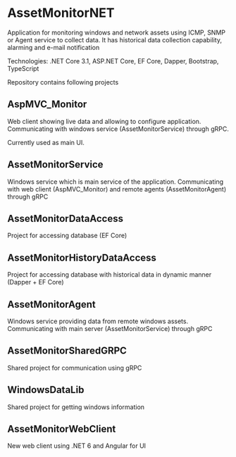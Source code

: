 # AssetMonitorNET

Application for monitoring windows and network assets using ICMP, SNMP or Agent service to collect data. It has historical data collection capability, alarming and e-mail notification

Technologies: .NET Core 3.1, ASP.NET Core, EF Core, Dapper, Bootstrap, TypeScript

Repository contains following projects

## AspMVC_Monitor

Web client showing live data and allowing to configure application. Communicating with windows service (AssetMonitorService) through gRPC.

Currently used as main UI.

## AssetMonitorService

Windows service which is main service of the application. Communicating with web client (AspMVC_Monitor) and remote agents (AssetMonitorAgent) through gRPC

## AssetMonitorDataAccess

Project for accessing database (EF Core)

## AssetMonitorHistoryDataAccess

Project for accessing database with historical data in dynamic manner (Dapper + EF Core)

## AssetMonitorAgent

Windows service providing data from remote windows assets. Communicating with main server (AssetMonitorService) through gRPC

## AssetMonitorSharedGRPC

Shared project for communication using gRPC

## WindowsDataLib

Shared project for getting windows information

## AssetMonitorWebClient

New web client using .NET 6 and Angular for UI


